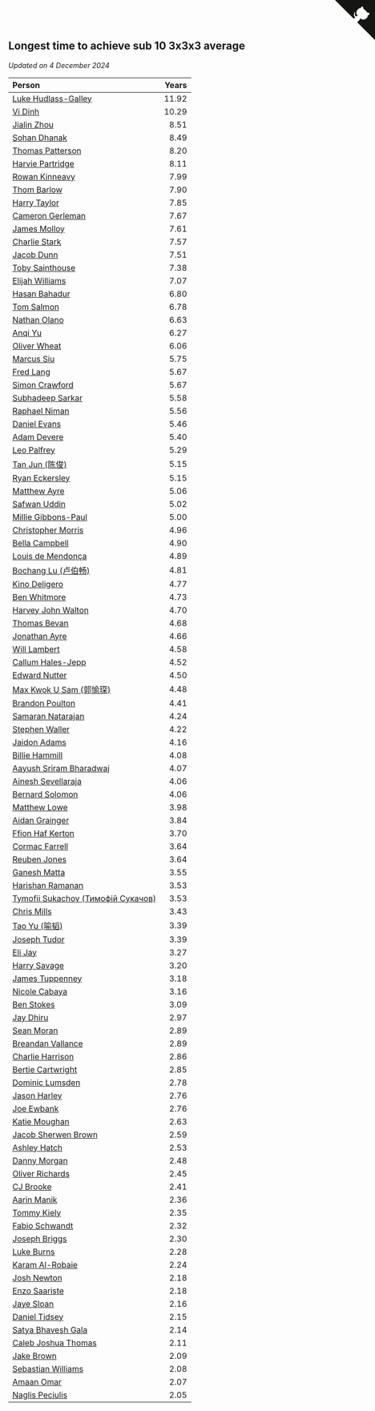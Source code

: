 ## Longest time to achieve sub 10 3x3x3 average

*Updated on  4 December 2024*

| Person | Years |
| :--- | ---: |
| [Luke Hudlass-Galley](https://www.worldcubeassociation.org/persons/2010HUDL01) | 11.92 |
| [Vi Dinh](https://www.worldcubeassociation.org/persons/2013DINH01) | 10.29 |
| [Jialin Zhou](https://www.worldcubeassociation.org/persons/2013ZHOU19) | 8.51 |
| [Sohan Dhanak](https://www.worldcubeassociation.org/persons/2014DHAN03) | 8.49 |
| [Thomas Patterson](https://www.worldcubeassociation.org/persons/2014PATT02) | 8.20 |
| [Harvie Partridge](https://www.worldcubeassociation.org/persons/2015PART04) | 8.11 |
| [Rowan Kinneavy](https://www.worldcubeassociation.org/persons/2008KINN01) | 7.99 |
| [Thom Barlow](https://www.worldcubeassociation.org/persons/2006BARL01) | 7.90 |
| [Harry Taylor](https://www.worldcubeassociation.org/persons/2014TAYL06) | 7.85 |
| [Cameron Gerleman](https://www.worldcubeassociation.org/persons/2015GERL01) | 7.67 |
| [James Molloy](https://www.worldcubeassociation.org/persons/2011MOLL01) | 7.61 |
| [Charlie Stark](https://www.worldcubeassociation.org/persons/2014STAR05) | 7.57 |
| [Jacob Dunn](https://www.worldcubeassociation.org/persons/2016DUNN01) | 7.51 |
| [Toby Sainthouse](https://www.worldcubeassociation.org/persons/2016SAIN04) | 7.38 |
| [Elijah Williams](https://www.worldcubeassociation.org/persons/2015WILL07) | 7.07 |
| [Hasan Bahadur](https://www.worldcubeassociation.org/persons/2018BAHA01) | 6.80 |
| [Tom Salmon](https://www.worldcubeassociation.org/persons/2015SALM03) | 6.78 |
| [Nathan Olano](https://www.worldcubeassociation.org/persons/2018OLAN01) | 6.63 |
| [Anqi Yu](https://www.worldcubeassociation.org/persons/2018YUAN02) | 6.27 |
| [Oliver Wheat](https://www.worldcubeassociation.org/persons/2016WHEA01) | 6.06 |
| [Marcus Siu](https://www.worldcubeassociation.org/persons/2016SIUM01) | 5.75 |
| [Fred Lang](https://www.worldcubeassociation.org/persons/2016LANG12) | 5.67 |
| [Simon Crawford](https://www.worldcubeassociation.org/persons/2008CRAW01) | 5.67 |
| [Subhadeep Sarkar](https://www.worldcubeassociation.org/persons/2017SARK01) | 5.58 |
| [Raphael Niman](https://www.worldcubeassociation.org/persons/2016NIMA01) | 5.56 |
| [Daniel Evans](https://www.worldcubeassociation.org/persons/2016EVAN06) | 5.46 |
| [Adam Devere](https://www.worldcubeassociation.org/persons/2018DEVE02) | 5.40 |
| [Leo Palfrey](https://www.worldcubeassociation.org/persons/2016PALF01) | 5.29 |
| [Tan Jun (陈俊)](https://www.worldcubeassociation.org/persons/2018JUNT01) | 5.15 |
| [Ryan Eckersley](https://www.worldcubeassociation.org/persons/2019ECKE02) | 5.15 |
| [Matthew Ayre](https://www.worldcubeassociation.org/persons/2018AYRE02) | 5.06 |
| [Safwan Uddin](https://www.worldcubeassociation.org/persons/2018UDDI01) | 5.02 |
| [Millie Gibbons-Paul](https://www.worldcubeassociation.org/persons/2017GIBB01) | 5.00 |
| [Christopher Morris](https://www.worldcubeassociation.org/persons/2013MORR03) | 4.96 |
| [Bella Campbell](https://www.worldcubeassociation.org/persons/2018CAMP17) | 4.90 |
| [Louis de Mendonça](https://www.worldcubeassociation.org/persons/2013MEND03) | 4.89 |
| [Bochang Lu (卢伯畅)](https://www.worldcubeassociation.org/persons/2018LUBO01) | 4.81 |
| [Kino Deligero](https://www.worldcubeassociation.org/persons/2018DELI01) | 4.77 |
| [Ben Whitmore](https://www.worldcubeassociation.org/persons/2009WHIT01) | 4.73 |
| [Harvey John Walton](https://www.worldcubeassociation.org/persons/2019WALT06) | 4.70 |
| [Thomas Bevan](https://www.worldcubeassociation.org/persons/2017BEVA01) | 4.68 |
| [Jonathan Ayre](https://www.worldcubeassociation.org/persons/2018AYRE01) | 4.66 |
| [Will Lambert](https://www.worldcubeassociation.org/persons/2018LAMB02) | 4.58 |
| [Callum Hales-Jepp](https://www.worldcubeassociation.org/persons/2012HALE01) | 4.52 |
| [Edward Nutter](https://www.worldcubeassociation.org/persons/2018NUTT01) | 4.50 |
| [Max Kwok U Sam (郭愉琛)](https://www.worldcubeassociation.org/persons/2018SAMK01) | 4.48 |
| [Brandon Poulton](https://www.worldcubeassociation.org/persons/2019POUL02) | 4.41 |
| [Samaran Natarajan](https://www.worldcubeassociation.org/persons/2019NATA01) | 4.24 |
| [Stephen Waller](https://www.worldcubeassociation.org/persons/2017WALL12) | 4.22 |
| [Jaidon Adams](https://www.worldcubeassociation.org/persons/2018ADAM11) | 4.16 |
| [Billie Hammill](https://www.worldcubeassociation.org/persons/2015HAMM01) | 4.08 |
| [Aayush Sriram Bharadwaj](https://www.worldcubeassociation.org/persons/2018BHAR02) | 4.07 |
| [Ainesh Sevellaraja](https://www.worldcubeassociation.org/persons/2012SEVE01) | 4.06 |
| [Bernard Solomon](https://www.worldcubeassociation.org/persons/2013SOLO02) | 4.06 |
| [Matthew Lowe](https://www.worldcubeassociation.org/persons/2014LOWE01) | 3.98 |
| [Aidan Grainger](https://www.worldcubeassociation.org/persons/2018GRAI01) | 3.84 |
| [Ffion Haf Kerton](https://www.worldcubeassociation.org/persons/2019KERT01) | 3.70 |
| [Cormac Farrell](https://www.worldcubeassociation.org/persons/2016FARR01) | 3.64 |
| [Reuben Jones](https://www.worldcubeassociation.org/persons/2019JONE04) | 3.64 |
| [Ganesh Matta](https://www.worldcubeassociation.org/persons/2015MATT06) | 3.55 |
| [Harishan Ramanan](https://www.worldcubeassociation.org/persons/2018RAMA26) | 3.53 |
| [Tymofii Sukachov (Тимофій Сукачов)](https://www.worldcubeassociation.org/persons/2019SUKA01) | 3.53 |
| [Chris Mills](https://www.worldcubeassociation.org/persons/2014MILL04) | 3.43 |
| [Tao Yu (喻韬)](https://www.worldcubeassociation.org/persons/2012YUTA01) | 3.39 |
| [Joseph Tudor](https://www.worldcubeassociation.org/persons/2016TUDO02) | 3.39 |
| [Eli Jay](https://www.worldcubeassociation.org/persons/2014JAYE01) | 3.27 |
| [Harry Savage](https://www.worldcubeassociation.org/persons/2013SAVA01) | 3.20 |
| [James Tuppenney](https://www.worldcubeassociation.org/persons/2018TUPP02) | 3.18 |
| [Nicole Cabaya](https://www.worldcubeassociation.org/persons/2015CABA04) | 3.16 |
| [Ben Stokes](https://www.worldcubeassociation.org/persons/2018STOK01) | 3.09 |
| [Jay Dhiru](https://www.worldcubeassociation.org/persons/2015DHIR02) | 2.97 |
| [Sean Moran](https://www.worldcubeassociation.org/persons/2016MORA24) | 2.89 |
| [Breandan Vallance](https://www.worldcubeassociation.org/persons/2007VALL01) | 2.89 |
| [Charlie Harrison](https://www.worldcubeassociation.org/persons/2017HARR08) | 2.86 |
| [Bertie Cartwright](https://www.worldcubeassociation.org/persons/2015CART01) | 2.85 |
| [Dominic Lumsden](https://www.worldcubeassociation.org/persons/2016LUMS01) | 2.78 |
| [Jason Harley](https://www.worldcubeassociation.org/persons/2016HARL01) | 2.76 |
| [Joe Ewbank](https://www.worldcubeassociation.org/persons/2015EWBA01) | 2.76 |
| [Katie Moughan](https://www.worldcubeassociation.org/persons/2017DAVI03) | 2.63 |
| [Jacob Sherwen Brown](https://www.worldcubeassociation.org/persons/2022BROW01) | 2.59 |
| [Ashley Hatch](https://www.worldcubeassociation.org/persons/2022HATC01) | 2.53 |
| [Danny Morgan](https://www.worldcubeassociation.org/persons/2019MORG10) | 2.48 |
| [Oliver Richards](https://www.worldcubeassociation.org/persons/2022RICH02) | 2.45 |
| [CJ Brooke](https://www.worldcubeassociation.org/persons/2022BROO02) | 2.41 |
| [Aarin Manik](https://www.worldcubeassociation.org/persons/2017MANI03) | 2.36 |
| [Tommy Kiely](https://www.worldcubeassociation.org/persons/2022KIEL01) | 2.35 |
| [Fabio Schwandt](https://www.worldcubeassociation.org/persons/2014SCHW02) | 2.32 |
| [Joseph Briggs](https://www.worldcubeassociation.org/persons/2017BRIG03) | 2.30 |
| [Luke Burns](https://www.worldcubeassociation.org/persons/2020BURN06) | 2.28 |
| [Karam Al-Robaie](https://www.worldcubeassociation.org/persons/2016ALRO01) | 2.24 |
| [Josh Newton](https://www.worldcubeassociation.org/persons/2019NEWT02) | 2.18 |
| [Enzo Saariste](https://www.worldcubeassociation.org/persons/2022SAAR02) | 2.18 |
| [Jaye Sloan](https://www.worldcubeassociation.org/persons/2022SLOA01) | 2.16 |
| [Daniel Tidsey](https://www.worldcubeassociation.org/persons/2016TIDS01) | 2.15 |
| [Satya Bhavesh Gala](https://www.worldcubeassociation.org/persons/2022GALA03) | 2.14 |
| [Caleb Joshua Thomas](https://www.worldcubeassociation.org/persons/2022THOM09) | 2.11 |
| [Jake Brown](https://www.worldcubeassociation.org/persons/2020BROW01) | 2.09 |
| [Sebastian Williams](https://www.worldcubeassociation.org/persons/2020WILL09) | 2.08 |
| [Amaan Omar](https://www.worldcubeassociation.org/persons/2016OMAR01) | 2.07 |
| [Naglis Peciulis](https://www.worldcubeassociation.org/persons/2017PECI01) | 2.05 |


<a href="https://github.com/simonkellly/wca_statistics_uk" class="github-corner" aria-label="View source on Github"><svg width="80" height="80" viewBox="0 0 250 250" style="fill:#151513; color:#fff; position: absolute; top: 0; border: 0; right: 0;" aria-hidden="true"><path d="M0,0 L115,115 L130,115 L142,142 L250,250 L250,0 Z"></path><path d="M128.3,109.0 C113.8,99.7 119.0,89.6 119.0,89.6 C122.0,82.7 120.5,78.6 120.5,78.6 C119.2,72.0 123.4,76.3 123.4,76.3 C127.3,80.9 125.5,87.3 125.5,87.3 C122.9,97.6 130.6,101.9 134.4,103.2" fill="currentColor" style="transform-origin: 130px 106px;" class="octo-arm"></path><path d="M115.0,115.0 C114.9,115.1 118.7,116.5 119.8,115.4 L133.7,101.6 C136.9,99.2 139.9,98.4 142.2,98.6 C133.8,88.0 127.5,74.4 143.8,58.0 C148.5,53.4 154.0,51.2 159.7,51.0 C160.3,49.4 163.2,43.6 171.4,40.1 C171.4,40.1 176.1,42.5 178.8,56.2 C183.1,58.6 187.2,61.8 190.9,65.4 C194.5,69.0 197.7,73.2 200.1,77.6 C213.8,80.2 216.3,84.9 216.3,84.9 C212.7,93.1 206.9,96.0 205.4,96.6 C205.1,102.4 203.0,107.8 198.3,112.5 C181.9,128.9 168.3,122.5 157.7,114.1 C157.9,116.9 156.7,120.9 152.7,124.9 L141.0,136.5 C139.8,137.7 141.6,141.9 141.8,141.8 Z" fill="currentColor" class="octo-body"></path></svg></a><style>.github-corner:hover .octo-arm{animation:octocat-wave 560ms ease-in-out}@keyframes octocat-wave{0%,100%{transform:rotate(0)}20%,60%{transform:rotate(-25deg)}40%,80%{transform:rotate(10deg)}}@media (max-width:500px){.github-corner:hover .octo-arm{animation:none}.github-corner .octo-arm{animation:octocat-wave 560ms ease-in-out}}</style>
